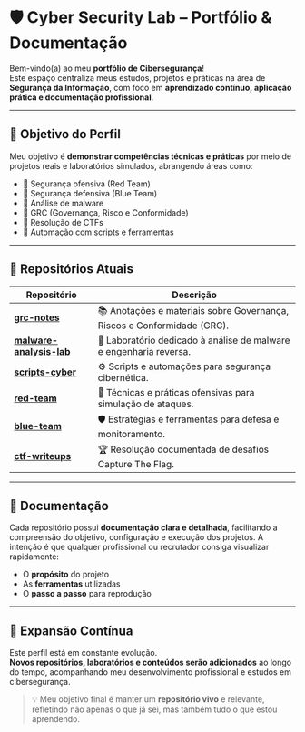 # 🛡️ Cyber Security Lab – Portfólio & Documentação  

Bem-vindo(a) ao meu **portfólio de Cibersegurança**!  
Este espaço centraliza meus estudos, projetos e práticas na área de **Segurança da Informação**, com foco em **aprendizado contínuo, aplicação prática e documentação profissional**.  

---

## 🎯 Objetivo do Perfil  
Meu objetivo é **demonstrar competências técnicas e práticas** por meio de projetos reais e laboratórios simulados, abrangendo áreas como:  
- 🔹 Segurança ofensiva (Red Team)  
- 🔹 Segurança defensiva (Blue Team)  
- 🔹 Análise de malware  
- 🔹 GRC (Governança, Risco e Conformidade)  
- 🔹 Resolução de CTFs  
- 🔹 Automação com scripts e ferramentas  

---

## 📂 Repositórios Atuais  

| Repositório | Descrição |
|-------------|-----------|
| **[grc-notes](../(https://github.com/DarwinSecc/grc-notes))** | 📚 Anotações e materiais sobre Governança, Riscos e Conformidade (GRC). |
| **[malware-analysis-lab](../malware-analysis-lab)** | 🦠 Laboratório dedicado à análise de malware e engenharia reversa. |
| **[scripts-cyber](../scripts-cyber)** | ⚙️ Scripts e automações para segurança cibernética. |
| **[red-team](../red-team)** | 🚨 Técnicas e práticas ofensivas para simulação de ataques. |
| **[blue-team](../blue-team)** | 🛡️ Estratégias e ferramentas para defesa e monitoramento. |
| **[ctf-writeups](../ctf-writeups)** | 🏆 Resolução documentada de desafios Capture The Flag. |

---

## 📝 Documentação  
Cada repositório possui **documentação clara e detalhada**, facilitando a compreensão do objetivo, configuração e execução dos projetos. A intenção é que qualquer profissional ou recrutador consiga visualizar rapidamente:  
- O **propósito** do projeto  
- As **ferramentas** utilizadas  
- O **passo a passo** para reprodução  

---

## 🚀 Expansão Contínua  
Este perfil está em constante evolução.  
**Novos repositórios, laboratórios e conteúdos serão adicionados** ao longo do tempo, acompanhando meu desenvolvimento profissional e estudos em cibersegurança.  

> 💡 Meu objetivo final é manter um **repositório vivo** e relevante, refletindo não apenas o que já sei, mas também tudo o que estou aprendendo.
